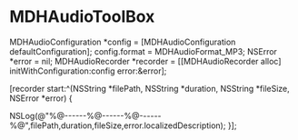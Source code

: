 # MDHAudioToolBox

  
  MDHAudioConfiguration *config = [MDHAudioConfiguration defaultConfiguration];
  config.format = MDHAudioFormat_MP3;
  NSError *error = nil;
  MDHAudioRecorder *recorder = [[MDHAudioRecorder alloc] initWithConfiguration:config error:&error];

[recorder start:^(NSString *filePath, NSString *duration, NSString *fileSize, NSError *error) {

NSLog(@"%@------%@------%@------%@",filePath,duration,fileSize,error.localizedDescription);
}];
